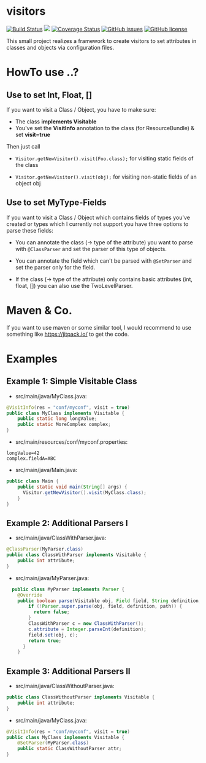 # visitors
[![Build Status](https://travis-ci.org/fuchss-dominik/visitors.svg?branch=master)](https://travis-ci.org/fuchss-dominik/visitors)
[![](https://jitpack.io/v/fuchss-dominik/visitors.svg)](https://jitpack.io/#fuchss-dominik/visitors)
[![Coverage Status](https://coveralls.io/repos/github/fuchss-dominik/visitors/badge.svg?branch=develop)](https://coveralls.io/github/fuchss-dominik/visitors?branch=master)
[![GitHub issues](https://img.shields.io/github/issues/fuchss-dominik/visitors.svg?style=square)](https://github.com/fuchss-dominik/visitors/issues)
[![GitHub license](https://img.shields.io/badge/license-AGPL-blue.svg?style=square)](https://raw.githubusercontent.com/fuchss-dominik/visitors/master/LICENSE.md)

This small project realizes a framework to create visitors to set attributes in classes and objects via configuration files.

# HowTo use ..?
## Use to set Int, Float, []
If you want to visit a Class / Object, you have to make sure:
* The class **implements Visitable**
* You've set the **VisitInfo** annotation to the class (for ResourceBundle) & set **visit=true**

Then just call
* `Visitor.getNewVisitor().visit(Foo.class);` for visiting static fields of the class

* `Visitor.getNewVisitor().visit(obj);` for visiting non-static fields of an object obj

## Use to set MyType-Fields
If you want to visit a Class / Object which contains fields of types you've created or types which I currently not support you have three options to parse these fields:

* You can annotate the class (-> type of the attribute) you want to parse with `@ClassParser` and set the parser of this type of objects.

* You can annotate the field which can't be parsed with `@SetParser` and set the parser only for the field.

* If the class (-> type of the attribute) only contains basic attributes (int, float, []) you can also use the TwoLevelParser.

# Maven & Co.
If you want to use maven or some similar tool, I would recommend to use something like https://jitpack.io/ to get the code.

# Examples
## Example 1: Simple Visitable Class
* src/main/java/MyClass.java:
```java
@VisitInfo(res = "conf/myconf", visit = true)
public class MyClass implements Visitable {
	public static long longValue;
	public static MoreComplex complex;
}
```
* src/main/resources/conf/myconf.properties:
```
longValue=42
complex.fieldA=ABC
```
* src/main/java/Main.java:
```java
public class Main {
    public static void main(String[] args) {
      Visitor.getNewVisitor().visit(MyClass.class);
    }
}
```
## Example 2: Additional Parsers I
* src/main/java/ClassWithParser.java:
```java
@ClassParser(MyParser.class)
public class ClassWithParser implements Visitable {
    public int attribute;
}
```
* src/main/java/MyParser.java:
```java
  public class MyParser implements Parser {
    @Override
    public boolean parse(Visitable obj, Field field, String definition, String[] path) throws Exception {
        if (!Parser.super.parse(obj, field, definition, path)) {
          return false;
        }
        ClassWithParser c = new ClassWithParser();
        c.attribute = Integer.parseInt(definition);
        field.set(obj, c);
        return true;
      }
    }
```
## Example 3: Additional Parsers II
* src/main/java/ClassWithoutParser.java:
```java
public class ClassWithoutParser implements Visitable {
    public int attribute;
}
```
* src/main/java/MyClass.java:
```java
@VisitInfo(res = "conf/myconf", visit = true)
public class MyClass implements Visitable {
    @SetParser(MyParser.class)
    public static ClassWithoutParser attr;
}
```
